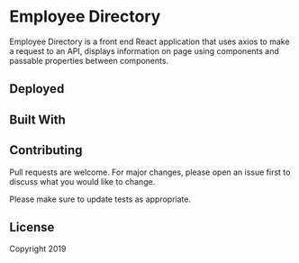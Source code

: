 # Employee Directory
Employee Directory is a front end React application that uses axios to make a request to an API, displays information on page using components and passable properties between components. 

## Deployed

## Built With

## Contributing
Pull requests are welcome. For major changes, please open an issue first to discuss what you would like to change.

Please make sure to update tests as appropriate.

## License
Copyright 2019